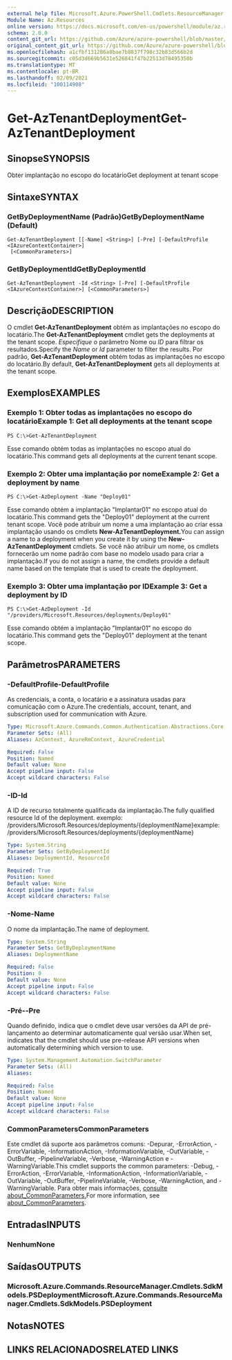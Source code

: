 ```yaml
---
external help file: Microsoft.Azure.PowerShell.Cmdlets.ResourceManager.dll-Help.xml
Module Name: Az.Resources
online version: https://docs.microsoft.com/en-us/powershell/module/az.resources/get-aztenantdeployment
schema: 2.0.0
content_git_url: https://github.com/Azure/azure-powershell/blob/master/src/Resources/Resources/help/Get-AzTenantDeployment.md
original_content_git_url: https://github.com/Azure/azure-powershell/blob/master/src/Resources/Resources/help/Get-AzTenantDeployment.md
ms.openlocfilehash: a1cfbf131286a8bae7b8837f798c32b83d566b2d
ms.sourcegitcommit: c05d3d669b5631e526841f47b22513d78495350b
ms.translationtype: MT
ms.contentlocale: pt-BR
ms.lasthandoff: 02/09/2021
ms.locfileid: "100114908"
---
```

# <span data-ttu-id="36e1b-101">Get-AzTenantDeployment</span><span class="sxs-lookup"><span data-stu-id="36e1b-101">Get-AzTenantDeployment</span></span>

## <span data-ttu-id="36e1b-102">Sinopse</span><span class="sxs-lookup"><span data-stu-id="36e1b-102">SYNOPSIS</span></span>
<span data-ttu-id="36e1b-103">Obter implantação no escopo do locatário</span><span class="sxs-lookup"><span data-stu-id="36e1b-103">Get deployment at tenant scope</span></span>

## <span data-ttu-id="36e1b-104">Sintaxe</span><span class="sxs-lookup"><span data-stu-id="36e1b-104">SYNTAX</span></span>

### <span data-ttu-id="36e1b-105">GetByDeploymentName (Padrão)</span><span class="sxs-lookup"><span data-stu-id="36e1b-105">GetByDeploymentName (Default)</span></span>
```
Get-AzTenantDeployment [[-Name] <String>] [-Pre] [-DefaultProfile <IAzureContextContainer>]
 [<CommonParameters>]
```

### <span data-ttu-id="36e1b-106">GetByDeploymentId</span><span class="sxs-lookup"><span data-stu-id="36e1b-106">GetByDeploymentId</span></span>
```
Get-AzTenantDeployment -Id <String> [-Pre] [-DefaultProfile <IAzureContextContainer>] [<CommonParameters>]
```

## <span data-ttu-id="36e1b-107">Descrição</span><span class="sxs-lookup"><span data-stu-id="36e1b-107">DESCRIPTION</span></span>
<span data-ttu-id="36e1b-108">O cmdlet **Get-AzTenantDeployment** obtém as implantações no escopo do locatário.</span><span class="sxs-lookup"><span data-stu-id="36e1b-108">The **Get-AzTenantDeployment** cmdlet gets the deployments at the tenant scope.</span></span>
<span data-ttu-id="36e1b-109">*Especifique o* parâmetro Nome ou *ID* para filtrar os resultados.</span><span class="sxs-lookup"><span data-stu-id="36e1b-109">Specify the *Name* or *Id* parameter to filter the results.</span></span>
<span data-ttu-id="36e1b-110">Por padrão, **Get-AzTenantDeployment** obtém todas as implantações no escopo do locatário.</span><span class="sxs-lookup"><span data-stu-id="36e1b-110">By default, **Get-AzTenantDeployment** gets all deployments at the tenant scope.</span></span>

## <span data-ttu-id="36e1b-111">Exemplos</span><span class="sxs-lookup"><span data-stu-id="36e1b-111">EXAMPLES</span></span>

### <span data-ttu-id="36e1b-112">Exemplo 1: Obter todas as implantações no escopo do locatário</span><span class="sxs-lookup"><span data-stu-id="36e1b-112">Example 1: Get all deployments at the tenant scope</span></span>
```
PS C:\>Get-AzTenantDeployment
```

<span data-ttu-id="36e1b-113">Esse comando obtém todas as implantações no escopo atual do locatário.</span><span class="sxs-lookup"><span data-stu-id="36e1b-113">This command gets all deployments at the current tenant scope.</span></span>

### <span data-ttu-id="36e1b-114">Exemplo 2: Obter uma implantação por nome</span><span class="sxs-lookup"><span data-stu-id="36e1b-114">Example 2: Get a deployment by name</span></span>
```
PS C:\>Get-AzDeployment -Name "Deploy01"
```

<span data-ttu-id="36e1b-115">Esse comando obtém a implantação "Implantar01" no escopo atual do locatário.</span><span class="sxs-lookup"><span data-stu-id="36e1b-115">This command gets the "Deploy01" deployment at the current tenant scope.</span></span>
<span data-ttu-id="36e1b-116">Você pode atribuir um nome a uma implantação ao criar essa implantação usando os cmdlets **New-AzTenantDeployment.**</span><span class="sxs-lookup"><span data-stu-id="36e1b-116">You can assign a name to a deployment when you create it by using the **New-AzTenantDeployment** cmdlets.</span></span>
<span data-ttu-id="36e1b-117">Se você não atribuir um nome, os cmdlets fornecerão um nome padrão com base no modelo usado para criar a implantação.</span><span class="sxs-lookup"><span data-stu-id="36e1b-117">If you do not assign a name, the cmdlets provide a default name based on the template that is used to create the deployment.</span></span>

### <span data-ttu-id="36e1b-118">Exemplo 3: Obter uma implantação por ID</span><span class="sxs-lookup"><span data-stu-id="36e1b-118">Example 3: Get a deployment by ID</span></span>
```
PS C:\>Get-AzDeployment -Id "/providers/Microsoft.Resources/deployments/Deploy01"
```

<span data-ttu-id="36e1b-119">Esse comando obtém a implantação "Implantar01" no escopo do locatário.</span><span class="sxs-lookup"><span data-stu-id="36e1b-119">This command gets the "Deploy01" deployment at the tenant scope.</span></span>

## <span data-ttu-id="36e1b-120">Parâmetros</span><span class="sxs-lookup"><span data-stu-id="36e1b-120">PARAMETERS</span></span>

### <span data-ttu-id="36e1b-121">-DefaultProfile</span><span class="sxs-lookup"><span data-stu-id="36e1b-121">-DefaultProfile</span></span>
<span data-ttu-id="36e1b-122">As credenciais, a conta, o locatário e a assinatura usadas para comunicação com o Azure.</span><span class="sxs-lookup"><span data-stu-id="36e1b-122">The credentials, account, tenant, and subscription used for communication with Azure.</span></span>

```yaml
Type: Microsoft.Azure.Commands.Common.Authentication.Abstractions.Core.IAzureContextContainer
Parameter Sets: (All)
Aliases: AzContext, AzureRmContext, AzureCredential

Required: False
Position: Named
Default value: None
Accept pipeline input: False
Accept wildcard characters: False
```

### <span data-ttu-id="36e1b-123">-ID</span><span class="sxs-lookup"><span data-stu-id="36e1b-123">-Id</span></span>
<span data-ttu-id="36e1b-124">A ID de recurso totalmente qualificada da implantação.</span><span class="sxs-lookup"><span data-stu-id="36e1b-124">The fully qualified resource Id of the deployment.</span></span>
<span data-ttu-id="36e1b-125">exemplo: /providers/Microsoft.Resources/deployments/{deploymentName}</span><span class="sxs-lookup"><span data-stu-id="36e1b-125">example: /providers/Microsoft.Resources/deployments/{deploymentName}</span></span>

```yaml
Type: System.String
Parameter Sets: GetByDeploymentId
Aliases: DeploymentId, ResourceId

Required: True
Position: Named
Default value: None
Accept pipeline input: False
Accept wildcard characters: False
```

### <span data-ttu-id="36e1b-126">-Nome</span><span class="sxs-lookup"><span data-stu-id="36e1b-126">-Name</span></span>
<span data-ttu-id="36e1b-127">O nome da implantação.</span><span class="sxs-lookup"><span data-stu-id="36e1b-127">The name of deployment.</span></span>

```yaml
Type: System.String
Parameter Sets: GetByDeploymentName
Aliases: DeploymentName

Required: False
Position: 0
Default value: None
Accept pipeline input: False
Accept wildcard characters: False
```

### <span data-ttu-id="36e1b-128">-Pré-</span><span class="sxs-lookup"><span data-stu-id="36e1b-128">-Pre</span></span>
<span data-ttu-id="36e1b-129">Quando definido, indica que o cmdlet deve usar versões da API de pré-lançamento ao determinar automaticamente qual versão usar.</span><span class="sxs-lookup"><span data-stu-id="36e1b-129">When set, indicates that the cmdlet should use pre-release API versions when automatically determining which version to use.</span></span>

```yaml
Type: System.Management.Automation.SwitchParameter
Parameter Sets: (All)
Aliases:

Required: False
Position: Named
Default value: None
Accept pipeline input: False
Accept wildcard characters: False
```

### <span data-ttu-id="36e1b-130">CommonParameters</span><span class="sxs-lookup"><span data-stu-id="36e1b-130">CommonParameters</span></span>
<span data-ttu-id="36e1b-131">Este cmdlet dá suporte aos parâmetros comuns: -Depurar, -ErrorAction, -ErrorVariable, -InformationAction, -InformationVariable, -OutVariable, -OutBuffer, -PipelineVariable, -Verbose, -WarningAction e -WarningVariable.</span><span class="sxs-lookup"><span data-stu-id="36e1b-131">This cmdlet supports the common parameters: -Debug, -ErrorAction, -ErrorVariable, -InformationAction, -InformationVariable, -OutVariable, -OutBuffer, -PipelineVariable, -Verbose, -WarningAction, and -WarningVariable.</span></span> <span data-ttu-id="36e1b-132">Para obter mais informações, [consulte about_CommonParameters.](http://go.microsoft.com/fwlink/?LinkID=113216)</span><span class="sxs-lookup"><span data-stu-id="36e1b-132">For more information, see [about_CommonParameters](http://go.microsoft.com/fwlink/?LinkID=113216).</span></span>

## <span data-ttu-id="36e1b-133">Entradas</span><span class="sxs-lookup"><span data-stu-id="36e1b-133">INPUTS</span></span>

### <span data-ttu-id="36e1b-134">Nenhum</span><span class="sxs-lookup"><span data-stu-id="36e1b-134">None</span></span>

## <span data-ttu-id="36e1b-135">Saídas</span><span class="sxs-lookup"><span data-stu-id="36e1b-135">OUTPUTS</span></span>

### <span data-ttu-id="36e1b-136">Microsoft.Azure.Commands.ResourceManager.Cmdlets.SdkModels.PSDeployment</span><span class="sxs-lookup"><span data-stu-id="36e1b-136">Microsoft.Azure.Commands.ResourceManager.Cmdlets.SdkModels.PSDeployment</span></span>

## <span data-ttu-id="36e1b-137">Notas</span><span class="sxs-lookup"><span data-stu-id="36e1b-137">NOTES</span></span>

## <span data-ttu-id="36e1b-138">LINKS RELACIONADOS</span><span class="sxs-lookup"><span data-stu-id="36e1b-138">RELATED LINKS</span></span>
